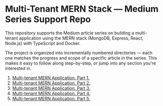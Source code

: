 # Multi-Tenant MERN Stack — Medium Series Support Repo
This repository supports the Medium article series on building a multi-tenant application using the MERN stack (MongoDB, Express, React, Node.js) with TypeScript and Docker.

The project is organized into incrementally numbered directories — each one matches the progress and scope of a specific article in the series. This makes it easy to follow along step-by-step, or jump into any section you're interested in.

1) [Multi-tenant MERN Application. Part 1.](https://medium.com/@gippi122221/multi-tenant-mern-application-part-1-db122a54c465)
2) [Multi-tenant MERN Application. Part 2.](https://medium.com/@gippi122221/multi-tenant-mern-application-part-2-d9b88d7f9635)
3) [Multi-tenant MERN Application. Part 3.](https://medium.com/@gippi122221/multi-tenant-mern-application-part-3-33dad695291b)
4) [Multi-tenant MERN Application. Part 4.](https://medium.com/@gippi122221/multi-tenant-mern-application-part-4-d9c610438b54)
5) [Multi-tenant MERN Application. Part 5.](https://medium.com/@gippi122221/multi-tenant-mern-application-part-5-43e946217240)
